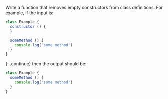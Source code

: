 Write a function that removes empty constructors from class definitions.
For example, if the input is:

```js
class Example {
  constructor () {
  }

  someMethod () {
    console.log('some method')
  }
}
```

{: .continue}
then the output should be:

```js
class Example {
  someMethod () {
    console.log('some method')
  }
}
```
